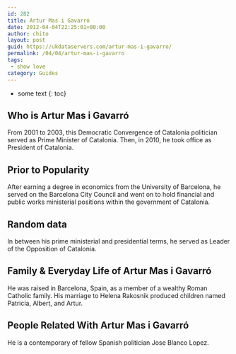 ```yaml
---
id: 282
title: Artur Mas i Gavarró
date: 2012-04-04T22:25:01+00:00
author: chito
layout: post
guid: https://ukdataservers.com/artur-mas-i-gavarro/
permalink: /04/04/artur-mas-i-gavarro
tags:
 - show love
category: Guides
---
```


* some text
{: toc}


## Who is  Artur Mas i Gavarró
                  
                  
                  
From 2001 to 2003, this Democratic Convergence of Catalonia politician served as Prime Minister of Catalonia. Then, in 2010, he took office as President of Catalonia.
                  
                
                
                
## Prior to Popularity 
                  
                  
                  
After earning a degree in economics from the University of Barcelona, he served on the Barcelona City Council and went on to hold financial and public works ministerial positions within the government of Catalonia.
                  
                
                
                
## Random data 
                  
                  
                  
In between his prime ministerial and presidential terms, he served as Leader of the Opposition of Catalonia.
                  
                
                
                
## Family & Everyday Life of Artur Mas i Gavarró
                  
                  
                  
He was raised in Barcelona, Spain, as a member of a wealthy Roman Catholic family. His marriage to Helena Rakosnik produced children named Patricia, Albert, and Artur.
                  
                
                
                
## People Related With  Artur Mas i Gavarró
                  
                  
                  
He is a contemporary of fellow Spanish politician Jose Blanco Lopez.
                  
                
              
            
          
          
          
    
    
  
